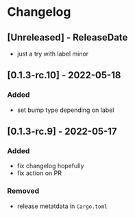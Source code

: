 # Changelog

<!-- next-header -->

## [Unreleased] - ReleaseDate

* just a try with label minor

## [0.1.3-rc.10] - 2022-05-18

### Added

* set bump type depending on label

## [0.1.3-rc.9] - 2022-05-17

### Added

* fix changelog hopefully
* fix action on PR

### Removed

* release metatdata in `Cargo.toml`
